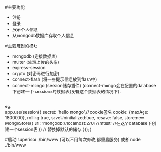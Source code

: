 #主要功能

* 注册
* 登录
* 展示个人信息
* 从mongodb数据库存取个人信息

#主要用到的模块

* mongodb (连接数据库)
* multer (处理上传的头像)
* express-session
* crypto (对密码进行加密)
* connect-flash (将一些提示信息放到flash中)
* connect-mongo (session储存插件)
(connect-mongo会在配置的database下创建一个
sessions的数据表(没有这个数据表的情况下).
<br>
eg.
<br>
app.use(session({
    secret: 'hello mongo',// cookie签名
    cookie: {maxAge: 1800000},
    rolling:true,
    saveUninitialized:true,
    resave: false,
    store:new MongoStore({
        url: 'mongodb://localhost:27017/mtest' //在这个database下创建一个session表
    }) // 替换掉默认的储存
}));
)


#启动
superisor ./bin/www (可以不用每次修改,都重启服务)
或者 
node ./bin/www
